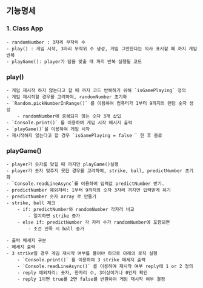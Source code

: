 ## 기능명세

### 1. Class App

    - randomNumber : 3자리 무작위 수
    - play() : 게임 시작, 3자리 무작위 수 생성, 게임 그만한다는 의사 표시할 때 까지 게임 반복
    - playGame(): player가 답을 맞출 때 까지 반복 실행될 코드

### play()

    - 게임 재시작 하지 않는다고 할 때 까지 코드 반복하기 위해 `isGamePlaying` 정의
    - 게임 재시작할 경우를 고려하여, randomNumber 초기화
    - `Random.pickNumberInRange()` 를 이용하여 컴퓨터가 1부터 9까지의 랜덤 숫자 생성
        - randomNumber에 중복되지 않는 숫자 3개 삽입
    - `Console.print()` 를 이용하여 게임 시작 메시지 출력
    - `playGame()`을 이용하여 게임 시작
    - 재시작하지 않는다고 할 경우 `isGamePlaying = false ` 한 후 종료

### playGame()

    - player가 숫자를 맞힐 때 까지만 playGame()실행
    - player가 숫자 밎추지 못한 경우를 고려하여, strike, ball, predictNumber 초기화
    - `Console.readLineAsync`를 이용하여 입력값 predictNumber 받기.
    - predictNumber 예외처리: 1부터 9까지의 숫자 3자리 까지만 입력받게 하기
    - predictNumber 숫자 array 로 만들기
    - strike, ball 체크
        - if: predictNumber와 randomNumber 각자리 비교
            - 일치하면 strike 증가
        - else if: predictNumber 각 자리 수가 randomNumber에 포함되면
            - 조건 만족 시 ball 증가

    - 출력 메세지 구분
    - 메세지 출력
    - 3 strike일 경우 게임 재시작 여부를 물어야 하므로 아래의 로직 실행
        - `Console.print()` 를 이용하여 3 strike 메세지 출력
        - `Console.readLineAsync()` 를 이용하여 재시작 여부 reply에 1 or 2 정의
        - reply 예외처리: 숫자, 한자리 수, 3이상이거나 0인지 확인
        - reply 1이면 true를 2면 false를 반환하여 게임 재시작 여부 결정
